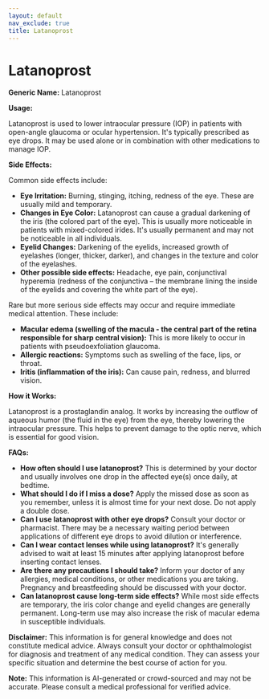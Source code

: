 ```yaml
---
layout: default
nav_exclude: true
title: Latanoprost
---
```


# Latanoprost

**Generic Name:** Latanoprost

**Usage:**

Latanoprost is used to lower intraocular pressure (IOP) in patients with open-angle glaucoma or ocular hypertension.  It's typically prescribed as eye drops.  It may be used alone or in combination with other medications to manage IOP.

**Side Effects:**

Common side effects include:

* **Eye Irritation:** Burning, stinging, itching, redness of the eye. These are usually mild and temporary.
* **Changes in Eye Color:**  Latanoprost can cause a gradual darkening of the iris (the colored part of the eye). This is usually more noticeable in patients with mixed-colored irides.  It's usually permanent and may not be noticeable in all individuals.
* **Eyelid Changes:**  Darkening of the eyelids, increased growth of eyelashes (longer, thicker, darker), and changes in the texture and color of the eyelashes.
* **Other possible side effects:**  Headache, eye pain, conjunctival hyperemia (redness of the conjunctiva – the membrane lining the inside of the eyelids and covering the white part of the eye).


Rare but more serious side effects may occur and require immediate medical attention.  These include:

* **Macular edema (swelling of the macula - the central part of the retina responsible for sharp central vision):**  This is more likely to occur in patients with pseudoexfoliation glaucoma.
* **Allergic reactions:**  Symptoms such as swelling of the face, lips, or throat.
* **Iritis (inflammation of the iris):**  Can cause pain, redness, and blurred vision.

**How it Works:**

Latanoprost is a prostaglandin analog. It works by increasing the outflow of aqueous humor (the fluid in the eye) from the eye, thereby lowering the intraocular pressure.  This helps to prevent damage to the optic nerve, which is essential for good vision.

**FAQs:**

* **How often should I use latanoprost?**  This is determined by your doctor and usually involves one drop in the affected eye(s) once daily, at bedtime.
* **What should I do if I miss a dose?**  Apply the missed dose as soon as you remember, unless it is almost time for your next dose.  Do not apply a double dose.
* **Can I use latanoprost with other eye drops?**  Consult your doctor or pharmacist.  There may be a necessary waiting period between applications of different eye drops to avoid dilution or interference.
* **Can I wear contact lenses while using latanoprost?**  It's generally advised to wait at least 15 minutes after applying latanoprost before inserting contact lenses.
* **Are there any precautions I should take?**  Inform your doctor of any allergies, medical conditions, or other medications you are taking.  Pregnancy and breastfeeding should be discussed with your doctor.
* **Can latanoprost cause long-term side effects?**  While most side effects are temporary, the iris color change and eyelid changes are generally permanent.  Long-term use may also increase the risk of macular edema in susceptible individuals.


**Disclaimer:** This information is for general knowledge and does not constitute medical advice. Always consult your doctor or ophthalmologist for diagnosis and treatment of any medical condition.  They can assess your specific situation and determine the best course of action for you.


**Note:** This information is AI-generated or crowd-sourced and may not be accurate. Please consult a medical professional for verified advice.